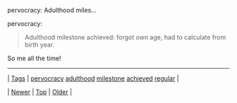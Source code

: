 <!--
title: pervocracy
date: 2020-06-28T15:27:00.360Z
tags: pervocracy, adulthood, milestone, achieved, regular
-->


pervocracy: Adulthood miles...

<p>pervocracy:</p>

<blockquote>
<p>Adulthood milestone achieved: forgot own age, had to calculate from birth year.</p>
</blockquote>

<p>So me all the time!</p>

<!--BOTTOM-POST-NAVIGATION-->
---

| [Tags](tags.md) | [pervocracy](tag-pervocracy.md) [adulthood](tag-adulthood.md) [milestone](tag-milestone.md) [achieved](tag-achieved.md) [regular](tag-regular.md) |

| [Newer](93015789684.md) | [Top](index.md) | [Older](93021516655.md) |